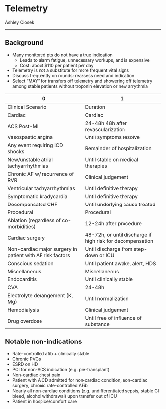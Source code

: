 # Telemetry 

Ashley Ciosek 

---

## Background
- Many monitored pts do not have a true indication
    - Leads to alarm fatigue, unnecessary workups, and is expensive
    - Cost: about $110 per patient per day
- Telemetry is not a substitute for more frequent vital signs
- Discuss frequently on rounds: reassess need and indication
- Select “MAY” for transfers off telemetry and showering off telemetry among stable patients without troponin elevation or new arrythmia 

| 0                                                         | 1                                                          |
|-----------------------------------------------------------|------------------------------------------------------------|
| Clinical Scenario                                         | Duration                                                   |
| Cardiac                                                   | Cardiac                                                    |
| ACS Post-MI                                               | 24-48h 48h after revascularization                         |
| Vasospastic angina                                        | Until symptoms resolve                                     |
| Any event requiring ICD shocks                            | Remainder of hospitalization                               |
| New/unstable atrial tachyarrhythmias                      | Until stable on medical therapies                          |
| Chronic AF w/ recurrence of RVR                           | Clinical judgement                                         |
| Ventricular tachyarrhythmias                              | Until definitive therapy                                   |
| Symptomatic bradycardia                                   | Until definitive therapy                                   |
| Decompensated CHF                                         | Until underlying cause treated                             |
| Procedural                                                | Procedural                                                 |
| Ablation (regardless of co-morbidities)                   | 12-24h after procedure                                     |
| Cardiac surgery                                           | 48-72h, or until discharge if high risk for decompensation |
| Non-cardiac major surgery in patient with AF risk factors | Until discharge from step-down or ICU                      |
| Conscious sedation                                        | Until patient awake, alert, HDS                            |
| Miscellaneous                                             | Miscellaneous                                              |
| Endocarditis                                              | Until clinically stable                                    |
| CVA                                                       | 24-48h                                                     |
| Electrolyte derangement (K, Mg)                           | Until normalization                                        |
| Hemodialysis                                              | Clinical judgement                                         |
| Drug overdose                                             | Until free of influence of substance                       |

## Notable non-indications
-	Rate-controlled afib + clinically stable
-	Chronic PVCs
-	ESRD on HD
-	PCI for non-ACS indication (e.g. pre-transplant)
-	Non-cardiac chest pain
-	Patient with AICD admitted for non-cardiac condition, non-cardiac surgery, chronic rate-controlled AFib 
-	Nearly all non-cardiac conditions (e.g. undifferentiated sepsis, stable GI bleed, alcohol withdrawal) upon transfer out of ICU
-	Patient in hospice/comfort care

